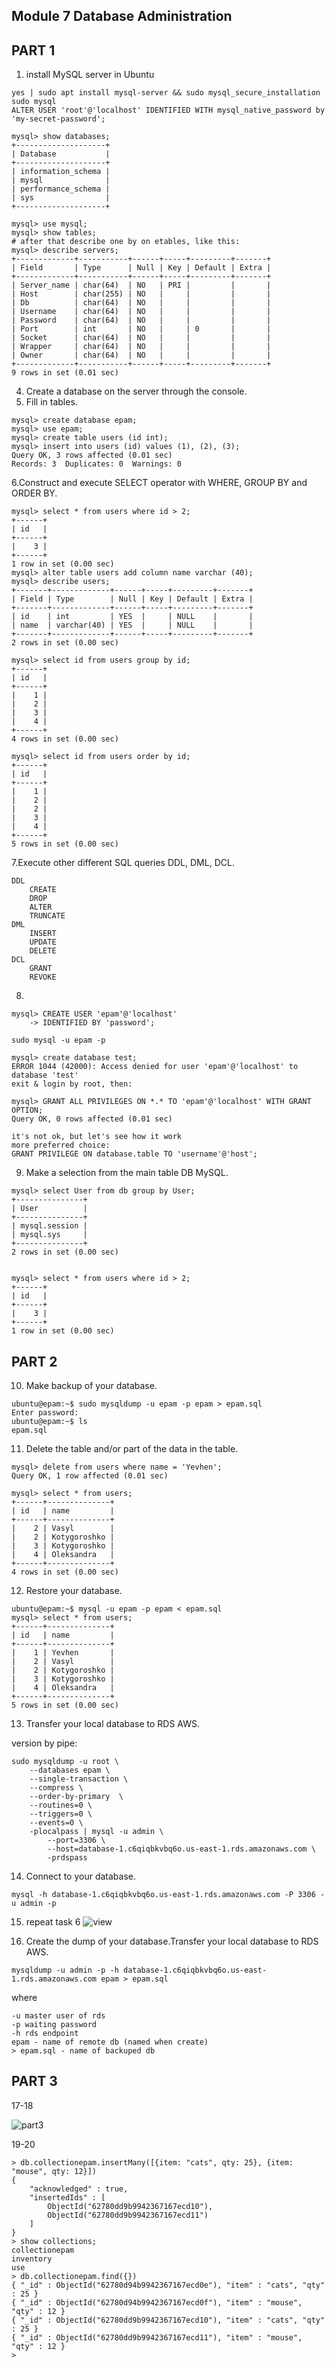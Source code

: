 ## Module 7 Database Administration
## PART 1

1. install MySQL server in Ubuntu
```
yes | sudo apt install mysql-server && sudo mysql_secure_installation
sudo mysql
ALTER USER 'root'@'localhost' IDENTIFIED WITH mysql_native_password by 'my-secret-password';

mysql> show databases;
+--------------------+
| Database           |
+--------------------+
| information_schema |
| mysql              |
| performance_schema |
| sys                |
+--------------------+

mysql> use mysql;
mysql> show tables;
# after that describe one by on etables, like this:
mysql> describe servers;
+-------------+-----------+------+-----+---------+-------+
| Field       | Type      | Null | Key | Default | Extra |
+-------------+-----------+------+-----+---------+-------+
| Server_name | char(64)  | NO   | PRI |         |       |
| Host        | char(255) | NO   |     |         |       |
| Db          | char(64)  | NO   |     |         |       |
| Username    | char(64)  | NO   |     |         |       |
| Password    | char(64)  | NO   |     |         |       |
| Port        | int       | NO   |     | 0       |       |
| Socket      | char(64)  | NO   |     |         |       |
| Wrapper     | char(64)  | NO   |     |         |       |
| Owner       | char(64)  | NO   |     |         |       |
+-------------+-----------+------+-----+---------+-------+
9 rows in set (0.01 sec)
```

4. Create a database on the server through the console. 
5. Fill in tables.

```
mysql> create database epam;
mysql> use epam;
mysql> create table users (id int);
mysql> insert into users (id) values (1), (2), (3);
Query OK, 3 rows affected (0.01 sec)
Records: 3  Duplicates: 0  Warnings: 0
```

6.Construct and execute SELECT operator with WHERE, GROUP BY and ORDER BY. 
```
mysql> select * from users where id > 2;
+------+
| id   |
+------+
|    3 |
+------+
1 row in set (0.00 sec)
mysql> alter table users add column name varchar (40);
mysql> describe users;
+-------+-------------+------+-----+---------+-------+
| Field | Type        | Null | Key | Default | Extra |
+-------+-------------+------+-----+---------+-------+
| id    | int         | YES  |     | NULL    |       |
| name  | varchar(40) | YES  |     | NULL    |       |
+-------+-------------+------+-----+---------+-------+
2 rows in set (0.00 sec)

mysql> select id from users group by id;
+------+
| id   |
+------+
|    1 |
|    2 |
|    3 |
|    4 |
+------+
4 rows in set (0.00 sec)

mysql> select id from users order by id;
+------+
| id   |
+------+
|    1 |
|    2 |
|    2 |
|    3 |
|    4 |
+------+
5 rows in set (0.00 sec)
```

7.Execute other different SQL queries DDL, DML, DCL.

```
DDL
    CREATE
    DROP
    ALTER
    TRUNCATE
DML
    INSERT
    UPDATE
    DELETE
DCL
    GRANT
    REVOKE
```
8.

```
mysql> CREATE USER 'epam'@'localhost'
    -> IDENTIFIED BY 'password';

sudo mysql -u epam -p

mysql> create database test;
ERROR 1044 (42000): Access denied for user 'epam'@'localhost' to database 'test'
exit & login by root, then:

mysql> GRANT ALL PRIVILEGES ON *.* TO 'epam'@'localhost' WITH GRANT OPTION;
Query OK, 0 rows affected (0.01 sec)

it's not ok, but let's see how it work
more preferred choice:
GRANT PRIVILEGE ON database.table TO 'username'@'host';
```
9. Make a selection from the main table DB MySQL.
```
mysql> select User from db group by User;
+---------------+
| User          |
+---------------+
| mysql.session |
| mysql.sys     |
+---------------+
2 rows in set (0.00 sec)


mysql> select * from users where id > 2;
+------+
| id   |
+------+
|    3 |
+------+
1 row in set (0.00 sec)

```

## PART 2
10. Make backup of your database. 
```
ubuntu@epam:~$ sudo mysqldump -u epam -p epam > epam.sql
Enter password: 
ubuntu@epam:~$ ls
epam.sql
```

11. Delete the table and/or part of the data in the table. 

```
mysql> delete from users where name = 'Yevhen'; 
Query OK, 1 row affected (0.01 sec) 

mysql> select * from users;
+------+--------------+
| id   | name         |
+------+--------------+
|    2 | Vasyl        |
|    2 | Kotygoroshko |
|    3 | Kotygoroshko |
|    4 | Oleksandra   |
+------+--------------+
4 rows in set (0.00 sec)

```

12. Restore your database.
```
ubuntu@epam:~$ mysql -u epam -p epam < epam.sql
mysql> select * from users;
+------+--------------+
| id   | name         |
+------+--------------+
|    1 | Yevhen       |
|    2 | Vasyl        |
|    2 | Kotygoroshko |
|    3 | Kotygoroshko |
|    4 | Oleksandra   |
+------+--------------+
5 rows in set (0.00 sec)
```

13. Transfer your local database to RDS AWS. 

version by pipe:

```
sudo mysqldump -u root \
    --databases epam \
    --single-transaction \
    --compress \
    --order-by-primary  \
    --routines=0 \
    --triggers=0 \
    --events=0 \
    -plocalpass | mysql -u admin \
        --port=3306 \
        --host=database-1.c6qiqbkvbq6o.us-east-1.rds.amazonaws.com \
        -prdspass
```
14. Connect to your database.  

```
mysql -h database-1.c6qiqbkvbq6o.us-east-1.rds.amazonaws.com -P 3306 -u admin -p
```

15. repeat task 6
![view](https://raw.githubusercontent.com/3u128/DevOps_online_Kyiv_2022Q1/main/m7/20220508_20h40m49s_grim.png)


16. Create the dump of your database.Transfer your local database to RDS AWS. 


```
mysqldump -u admin -p -h database-1.c6qiqbkvbq6o.us-east-1.rds.amazonaws.com epam > epam.sql
```
where

```
-u master user of rds
-p waiting password
-h rds endpoint
epam - name of remote db (named when create)
> epam.sql - name of backuped db
```

## PART 3
17-18


![part3](https://raw.githubusercontent.com/3u128/DevOps_online_Kyiv_2022Q1/main/m7/20220805-part3.png)

19-20

```
> db.collectionepam.insertMany([{item: "cats", qty: 25}, {item: "mouse", qty: 12}])
{
	"acknowledged" : true,
	"insertedIds" : [
		ObjectId("62780dd9b9942367167ecd10"),
		ObjectId("62780dd9b9942367167ecd11")
	]
}
> show collections;
collectionepam
inventory
use
> db.collectionepam.find({})
{ "_id" : ObjectId("62780d94b9942367167ecd0e"), "item" : "cats", "qty" : 25 }
{ "_id" : ObjectId("62780d94b9942367167ecd0f"), "item" : "mouse", "qty" : 12 }
{ "_id" : ObjectId("62780dd9b9942367167ecd10"), "item" : "cats", "qty" : 25 }
{ "_id" : ObjectId("62780dd9b9942367167ecd11"), "item" : "mouse", "qty" : 12 }
>
```
